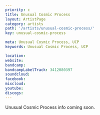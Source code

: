 ```yaml
---
priority: c
title: Unusual Cosmic Process
layout: ArtistPage
category: artists
path: '/artists/unusual-cosmic-process/'
key: unusual-cosmic-process

meta: Unusual Cosmic Process, UCP
keywords: Unusual Cosmic Process, UCP

location: 
website: 
bandcamp: 
bandcampLabelTrack: 3412080397
soundcloud: 
facebook: 
mixcloud: 
youtube: 
discogs: 
---
```


Unusual Cosmic Process info coming soon.
